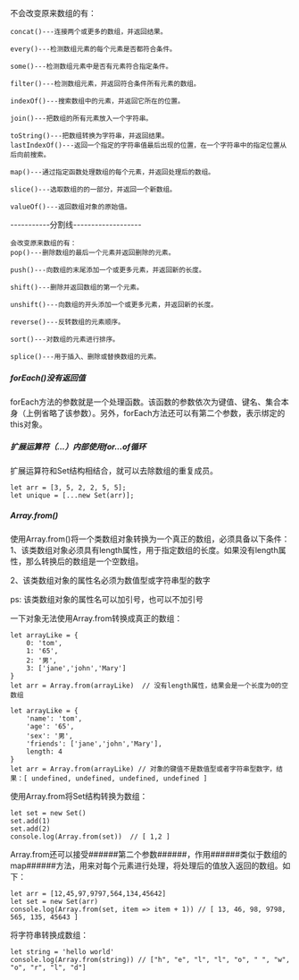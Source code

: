 不会改变原来数组的有：
```
concat()---连接两个或更多的数组，并返回结果。

every()---检测数组元素的每个元素是否都符合条件。

some()---检测数组元素中是否有元素符合指定条件。

filter()---检测数组元素，并返回符合条件所有元素的数组。

indexOf()---搜索数组中的元素，并返回它所在的位置。

join()---把数组的所有元素放入一个字符串。

toString()---把数组转换为字符串，并返回结果。
lastIndexOf()---返回一个指定的字符串值最后出现的位置，在一个字符串中的指定位置从后向前搜索。

map()---通过指定函数处理数组的每个元素，并返回处理后的数组。

slice()---选取数组的的一部分，并返回一个新数组。

valueOf()---返回数组对象的原始值。
```
-----------分割线-------------------
```
会改变原来数组的有：
pop()---删除数组的最后一个元素并返回删除的元素。

push()---向数组的末尾添加一个或更多元素，并返回新的长度。

shift()---删除并返回数组的第一个元素。

unshift()---向数组的开头添加一个或更多元素，并返回新的长度。

reverse()---反转数组的元素顺序。

sort()---对数组的元素进行排序。

splice()---用于插入、删除或替换数组的元素。
```
##### forEach()没有返回值 #####    
forEach方法的参数就是一个处理函数。该函数的参数依次为键值、键名、集合本身（上例省略了该参数）。另外，forEach方法还可以有第二个参数，表示绑定的this对象。
##### 扩展运算符（...）内部使用for...of循环 #####
扩展运算符和Set结构相结合，就可以去除数组的重复成员。
```
let arr = [3, 5, 2, 2, 5, 5];
let unique = [...new Set(arr)];
```
##### Array.from() #####
使用Array.from()将一个类数组对象转换为一个真正的数组，必须具备以下条件：     
1、该类数组对象必须具有length属性，用于指定数组的长度。如果没有length属性，那么转换后的数组是一个空数组。

2、该类数组对象的属性名必须为数值型或字符串型的数字

ps: 该类数组对象的属性名可以加引号，也可以不加引号     

一下对象无法使用Array.from转换成真正的数组：
```
let arrayLike = {
    0: 'tom', 
    1: '65',
    2: '男',
    3: ['jane','john','Mary']
}
let arr = Array.from(arrayLike)  // 没有length属性，结果会是一个长度为0的空数组

let arrayLike = {
    'name': 'tom', 
    'age': '65',
    'sex': '男',
    'friends': ['jane','john','Mary'],
    length: 4
}
let arr = Array.from(arrayLike) // 对象的键值不是数值型或者字符串型数字，结果：[ undefined, undefined, undefined, undefined ]
```
使用Array.from将Set结构转换为数组：
```
let set = new Set()
set.add(1)
set.add(2)
console.log(Array.from(set))  // [ 1,2 ]
```
Array.from还可以接受######第二个参数######，作用######类似于数组的map######方法，用来对每个元素进行处理，将处理后的值放入返回的数组。如下：
```
let arr = [12,45,97,9797,564,134,45642]
let set = new Set(arr)
console.log(Array.from(set, item => item + 1)) // [ 13, 46, 98, 9798, 565, 135, 45643 ]
```
将字符串转换成数组：
```
let string = 'hello world'
console.log(Array.from(string)) // ["h", "e", "l", "l", "o", " ", "w", "o", "r", "l", "d"]
```
